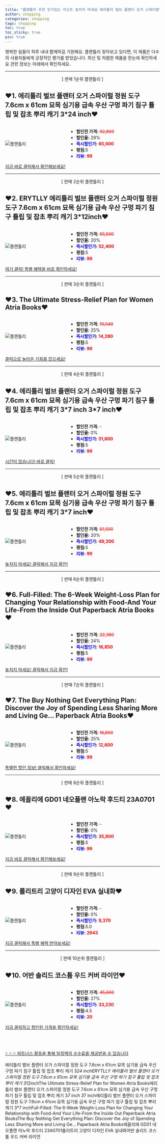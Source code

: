 ```yaml
---
title: "플랜틀리 추천 인기있는 리스트 놓치지 마세요 에리틀리 벌브 플랜터 오거 스파이럴"
author: shopping
categories: shopping
tags: shopping
toc: true
toc_sticky: true
pin: true
---
```

행복한 일들이 하루 내내 함께하길 기원해요. 플랜틀리 찾아보고 있다면, 이 제품은 다수의 사용자들에게 긍정적인 평가를 받았습니다. 최신 및 저렴한 제품을 한눈에 확인하세요 관련 정보는 아래에서 확인하세요.

---
<p class="toplist" style="margin: 0 auto; display: block; width: fit-content;">[ 판매 1순위 플랜틀리 ]</p>

<h2><strong>❤️1. 에리틀리 벌브 플랜터 오거 스파이럴 정원 도구 7.6cm x 61cm 묘목 심기용 급속 우산 구멍 파기 침구 튤립 및 잡초 뿌리 캐기 3*24 inch❤️</strong></h2>

<div style="display: flex; align-items: center;">
    <div style="flex: 0.4;">
        <img src="https://thumbnail6.coupangcdn.com/thumbnails/remote/230x230ex/image/vendor_inventory/90b2/542f22baefd4cfe43121bda93a8897e2c56576fd1275891143915e91d091.jpg" alt="플랜틀리" style="max-width: 100%;">
    </div>
    <div style="flex: 0.6; margin-left: 10px;">
        <ul>
            <li><strong>할인전 가격:</strong> <del style="color: red;">92,800</del></li>
            <li><strong>할인율:</strong> 29%</li>
            <li><span style='color:blue'><strong>즉시할인가:</strong></span> <span style='color:red'><strong>65,000</strong></span></li>
            <li><strong>평점:</strong>5</li>
            <li><span style='color:blue'><strong>리뷰:</strong></span> <span style='color:red'><strong>99</strong></span></li>
        </ul>
    </div>
</div>
<div class="center">
    <a href="https://selin100587.github.io?lptag=AF9450613&subid=githubio&pageKey=7929396822&traceid=V0-153&itemId=21806247094&vendorItemId=90234543834" class="myButton">
        지금 바로 클릭해서 확인해보세요!
    </a>
</div>


---
<p class="toplist" style="margin: 0 auto; display: block; width: fit-content;">[ 판매 2순위 플랜틀리 ]</p>

<h2><strong>❤️2. ERYTLLY 에리틀리 벌브 플랜터 오거 스파이럴 정원 도구 7.6cm x 61cm 묘목 심기용 급속 우산 구멍 파기 침구 튤립 및 잡초 뿌리 캐기 3*12inch❤️</strong></h2>

<div style="display: flex; align-items: center;">
    <div style="flex: 0.4;">
        <img src="https://thumbnail6.coupangcdn.com/thumbnails/remote/230x230ex/image/vendor_inventory/f7fe/3f704474fb28e1bb8a4d22f56a0607fb8364235df1b409e97afbe8d9176f.jpg" alt="플랜틀리" style="max-width: 100%;">
    </div>
    <div style="flex: 0.6; margin-left: 10px;">
        <ul>
            <li><strong>할인전 가격:</strong> <del style="color: red;">65,500</del></li>
            <li><strong>할인율:</strong> 20%</li>
            <li><span style='color:blue'><strong>즉시할인가:</strong></span> <span style='color:red'><strong>52,400</strong></span></li>
            <li><strong>평점:</strong>5</li>
            <li><span style='color:blue'><strong>리뷰:</strong></span> <span style='color:red'><strong>99</strong></span></li>
        </ul>
    </div>
</div>
<div class="center">
    <a href="https://selin100587.github.io?lptag=AF9450613&subid=githubio&pageKey=7977999429&traceid=V0-153&itemId=22124103670&vendorItemId=90438349098" class="myButton">
        여기 클릭! 특별 혜택을 바로 확인하세요!
    </a>
</div>


---
<p class="toplist" style="margin: 0 auto; display: block; width: fit-content;">[ 판매 3순위 플랜틀리 ]</p>

<h2><strong>❤️3. The Ultimate Stress-Relief Plan for Women Atria Books❤️</strong></h2>

<div style="display: flex; align-items: center;">
    <div style="flex: 0.4;">
        <img src="https://thumbnail8.coupangcdn.com/thumbnails/remote/230x230ex/image/vendor_inventory/images/2017/08/31/5/2/2c1bb1dd-bf36-4cae-9fe3-9709574edf10.jpg" alt="플랜틀리" style="max-width: 100%;">
    </div>
    <div style="flex: 0.6; margin-left: 10px;">
        <ul>
            <li><strong>할인전 가격:</strong> <del style="color: red;">19,040</del></li>
            <li><strong>할인율:</strong> 25%</li>
            <li><span style='color:blue'><strong>즉시할인가:</strong></span> <span style='color:red'><strong>14,280</strong></span></li>
            <li><strong>평점:</strong>5</li>
            <li><span style='color:blue'><strong>리뷰:</strong></span> <span style='color:red'><strong>99</strong></span></li>
        </ul>
    </div>
</div>
<div class="center">
    <a href="https://selin100587.github.io?lptag=AF9450613&subid=githubio&pageKey=30803635&traceid=V0-153&itemId=116662821&vendorItemId=3234913744" class="myButton">
        클릭으로 놀라운 기회를 잡으세요!
    </a>
</div>


---
<p class="toplist" style="margin: 0 auto; display: block; width: fit-content;">[ 판매 4순위 플랜틀리 ]</p>

<h2><strong>❤️4. 에리틀리 벌브 플랜터 오거 스파이럴 정원 도구 7.6cm x 61cm 묘목 심기용 급속 우산 구멍 파기 침구 튤립 및 잡초 뿌리 캐기 3*7 inch 3*7 inch❤️</strong></h2>

<div style="display: flex; align-items: center;">
    <div style="flex: 0.4;">
        <img src="https://thumbnail10.coupangcdn.com/thumbnails/remote/230x230ex/image/vendor_inventory/7063/92dd39a8f55efda8d29b483718115d23fc1998d820e18473844735234a5f.jpg" alt="플랜틀리" style="max-width: 100%;">
    </div>
    <div style="flex: 0.6; margin-left: 10px;">
        <ul>
            <li><strong>할인전 가격:</strong> <del style="color: red;">-</del></li>
            <li><strong>할인율:</strong> 0%</li>
            <li><span style='color:blue'><strong>즉시할인가:</strong></span> <span style='color:red'><strong>51,600</strong></span></li>
            <li><strong>평점:</strong>5</li>
            <li><span style='color:blue'><strong>리뷰:</strong></span> <span style='color:red'><strong>99</strong></span></li>
        </ul>
    </div>
</div>
<div class="center">
    <a href="https://selin100587.github.io?lptag=AF9450613&subid=githubio&pageKey=7899254408&traceid=V0-153&itemId=21644662055&vendorItemId=90171420237" class="myButton">
        시간이 없습니다! 바로 클릭!
    </a>
</div>


---
<p class="toplist" style="margin: 0 auto; display: block; width: fit-content;">[ 판매 5순위 플랜틀리 ]</p>

<h2><strong>❤️5. 에리틀리 벌브 플랜터 오거 스파이럴 정원 도구 7.6cm x 61cm 묘목 심기용 급속 우산 구멍 파기 침구 튤립 및 잡초 뿌리 캐기 3*7 inch❤️</strong></h2>

<div style="display: flex; align-items: center;">
    <div style="flex: 0.4;">
        <img src="https://thumbnail10.coupangcdn.com/thumbnails/remote/230x230ex/image/vendor_inventory/7063/92dd39a8f55efda8d29b483718115d23fc1998d820e18473844735234a5f.jpg" alt="플랜틀리" style="max-width: 100%;">
    </div>
    <div style="flex: 0.6; margin-left: 10px;">
        <ul>
            <li><strong>할인전 가격:</strong> <del style="color: red;">61,500</del></li>
            <li><strong>할인율:</strong> 20%</li>
            <li><span style='color:blue'><strong>즉시할인가:</strong></span> <span style='color:red'><strong>49,200</strong></span></li>
            <li><strong>평점:</strong>5</li>
            <li><span style='color:blue'><strong>리뷰:</strong></span> <span style='color:red'><strong>99</strong></span></li>
        </ul>
    </div>
</div>
<div class="center">
    <a href="https://selin100587.github.io?lptag=AF9450613&subid=githubio&pageKey=7947885095&traceid=V0-153&itemId=21924018007&vendorItemId=90438349104" class="myButton">
        놓치지 마세요! 클릭해서 지금 확인!
    </a>
</div>


---
<p class="toplist" style="margin: 0 auto; display: block; width: fit-content;">[ 판매 6순위 플랜틀리 ]</p>

<h2><strong>❤️6. Full-Filled: The 6-Week Weight-Loss Plan for Changing Your Relationship with Food-And Your Life-From the Inside Out Paperback Atria Books❤️</strong></h2>

<div style="display: flex; align-items: center;">
    <div style="flex: 0.4;">
        <img src="https://thumbnail7.coupangcdn.com/thumbnails/remote/230x230ex/image/vendor_inventory/images/2018/03/29/20/5/b25f7f78-e9a3-4f42-8a4c-b441332c9fa7.jpg" alt="플랜틀리" style="max-width: 100%;">
    </div>
    <div style="flex: 0.6; margin-left: 10px;">
        <ul>
            <li><strong>할인전 가격:</strong> <del style="color: red;">22,380</del></li>
            <li><strong>할인율:</strong> 24%</li>
            <li><span style='color:blue'><strong>즉시할인가:</strong></span> <span style='color:red'><strong>16,850</strong></span></li>
            <li><strong>평점:</strong>5</li>
            <li><span style='color:blue'><strong>리뷰:</strong></span> <span style='color:red'><strong>99</strong></span></li>
        </ul>
    </div>
</div>
<div class="center">
    <a href="https://selin100587.github.io?lptag=AF9450613&subid=githubio&pageKey=58679573&traceid=V0-153&itemId=203533577&vendorItemId=3601353459" class="myButton">
        놓치지 마세요! 클릭해서 지금 확인!
    </a>
</div>


---
<p class="toplist" style="margin: 0 auto; display: block; width: fit-content;">[ 판매 7순위 플랜틀리 ]</p>

<h2><strong>❤️7. The Buy Nothing Get Everything Plan: Discover the Joy of Spending Less Sharing More and Living Ge... Paperback Atria Books❤️</strong></h2>

<div style="display: flex; align-items: center;">
    <div style="flex: 0.4;">
        <img src="https://thumbnail6.coupangcdn.com/thumbnails/remote/230x230ex/image/vendor_inventory/c042/33d40be5b4c637f78738be976aaeef27e7e9c240093e4858466496d7988a.jpg" alt="플랜틀리" style="max-width: 100%;">
    </div>
    <div style="flex: 0.6; margin-left: 10px;">
        <ul>
            <li><strong>할인전 가격:</strong> <del style="color: red;">16,800</del></li>
            <li><strong>할인율:</strong> 25%</li>
            <li><span style='color:blue'><strong>즉시할인가:</strong></span> <span style='color:red'><strong>12,600</strong></span></li>
            <li><strong>평점:</strong>5</li>
            <li><span style='color:blue'><strong>리뷰:</strong></span> <span style='color:red'><strong>99</strong></span></li>
        </ul>
    </div>
</div>
<div class="center">
    <a href="https://selin100587.github.io?lptag=AF9450613&subid=githubio&pageKey=1887317128&traceid=V0-153&itemId=3206902524&vendorItemId=71194255750" class="myButton">
        특별한 할인 정보! 클릭해서 확인하세요!
    </a>
</div>


---
<p class="toplist" style="margin: 0 auto; display: block; width: fit-content;">[ 판매 8순위 플랜틀리 ]</p>

<h2><strong>❤️8. 에꼴리에 GD01 네오플랜 아노락 후드티 23A0701❤️</strong></h2>

<div style="display: flex; align-items: center;">
    <div style="flex: 0.4;">
        <img src="https://thumbnail8.coupangcdn.com/thumbnails/remote/230x230ex/image/vendor_inventory/ab57/56d246c068776644e4e8098ee2f357b725672bebf01b0e94c3f71c76f5b9.jpg" alt="플랜틀리" style="max-width: 100%;">
    </div>
    <div style="flex: 0.6; margin-left: 10px;">
        <ul>
            <li><strong>할인전 가격:</strong> <del style="color: red;">-</del></li>
            <li><strong>할인율:</strong> 0%</li>
            <li><span style='color:blue'><strong>즉시할인가:</strong></span> <span style='color:red'><strong>35,800</strong></span></li>
            <li><strong>평점:</strong>5</li>
            <li><span style='color:blue'><strong>리뷰:</strong></span> <span style='color:red'><strong>99</strong></span></li>
        </ul>
    </div>
</div>
<div class="center">
    <a href="https://selin100587.github.io?lptag=AF9450613&subid=githubio&pageKey=7023283137&traceid=V0-153&itemId=17305584584&vendorItemId=86664079198" class="myButton">
        지금 바로 클릭해서 확인해보세요!
    </a>
</div>


---
<p class="toplist" style="margin: 0 auto; display: block; width: fit-content;">[ 판매 9순위 플랜틀리 ]</p>

<h2><strong>❤️9. 롤리트리 고양이 디자인 EVA 실내화❤️</strong></h2>

<div style="display: flex; align-items: center;">
    <div style="flex: 0.4;">
        <img src="https://thumbnail10.coupangcdn.com/thumbnails/remote/230x230ex/image/retail/images/5909910730304845-7418cfa5-445d-4c15-b8ac-e7394e76b97e.jpg" alt="플랜틀리" style="max-width: 100%;">
    </div>
    <div style="flex: 0.6; margin-left: 10px;">
        <ul>
            <li><strong>할인전 가격:</strong> <del style="color: red;">-</del></li>
            <li><strong>할인율:</strong> 0%</li>
            <li><span style='color:blue'><strong>즉시할인가:</strong></span> <span style='color:red'><strong>9,370</strong></span></li>
            <li><strong>평점:</strong>5.0</li>
            <li><span style='color:blue'><strong>리뷰:</strong></span> <span style='color:red'><strong>2643</strong></span></li>
        </ul>
    </div>
</div>
<div class="center">
    <a href="https://selin100587.github.io?lptag=AF9450613&subid=githubio&pageKey=6682858099&traceid=V0-153&itemId=15417143419&vendorItemId=82636961315" class="myButton">
        지금 클릭해서 특별 혜택 받아보세요!
    </a>
</div>


---
<p class="toplist" style="margin: 0 auto; display: block; width: fit-content;">[ 판매 10순위 플랜틀리 ]</p>

<h2><strong>❤️10. 어반 솔리드 코스튬 우드 커버 라이언❤️</strong></h2>

<div style="display: flex; align-items: center;">
    <div style="flex: 0.4;">
        <img src="https://thumbnail10.coupangcdn.com/thumbnails/remote/230x230ex/image/retail/images/2022/12/09/14/3/7f68fbe2-b79e-4d8b-8644-6f75e5f7c31e.jpg" alt="플랜틀리" style="max-width: 100%;">
    </div>
    <div style="flex: 0.6; margin-left: 10px;">
        <ul>
            <li><strong>할인전 가격:</strong> <del style="color: red;">45,600</del></li>
            <li><strong>할인율:</strong> 27%</li>
            <li><span style='color:blue'><strong>즉시할인가:</strong></span> <span style='color:red'><strong>33,230</strong></span></li>
            <li><strong>평점:</strong>4.5</li>
            <li><span style='color:blue'><strong>리뷰:</strong></span> <span style='color:red'><strong>20</strong></span></li>
        </ul>
    </div>
</div>
<div class="center">
    <a href="https://selin100587.github.io?lptag=AF9450613&subid=githubio&pageKey=6981719089&traceid=V0-153&itemId=17056971553&vendorItemId=84231413798" class="myButton">
        지금 클릭하고 할인된 가격을 확인하세요!
    </a>
</div>

<br><br><br>[💦 💦 💦 파트너스 활동을 통해 일정액의 수수료를 제공받을 수 있습니다](https://link.coupang.com/a/bcpT2c)<br><br>에리틀리 벌브 플랜터 오거 스파이럴 정원 도구 7.6cm x 61cm 묘목 심기용 급속 우산 구멍 파기 침구 튤립 및 잡초 뿌리 캐기 3*24 inchERYTLLY 에리틀리 벌브 플랜터 오거 스파이럴 정원 도구 7.6cm x 61cm 묘목 심기용 급속 우산 구멍 파기 침구 튤립 및 잡초 뿌리 캐기 3*12inchThe Ultimate Stress-Relief Plan for Women Atria Books에리틀리 벌브 플랜터 오거 스파이럴 정원 도구 7.6cm x 61cm 묘목 심기용 급속 우산 구멍 파기 침구 튤립 및 잡초 뿌리 캐기 3*7 inch 3*7 inch에리틀리 벌브 플랜터 오거 스파이럴 정원 도구 7.6cm x 61cm 묘목 심기용 급속 우산 구멍 파기 침구 튤립 및 잡초 뿌리 캐기 3*7 inchFull-Filled: The 6-Week Weight-Loss Plan for Changing Your Relationship with Food-And Your Life-From the Inside Out Paperback Atria BooksThe Buy Nothing Get Everything Plan: Discover the Joy of Spending Less Sharing More and Living Ge... Paperback Atria Books에꼴리에 GD01 네오플랜 아노락 후드티 23A0701롤리트리 고양이 디자인 EVA 실내화어반 솔리드 코스튬 우드 커버 라이언